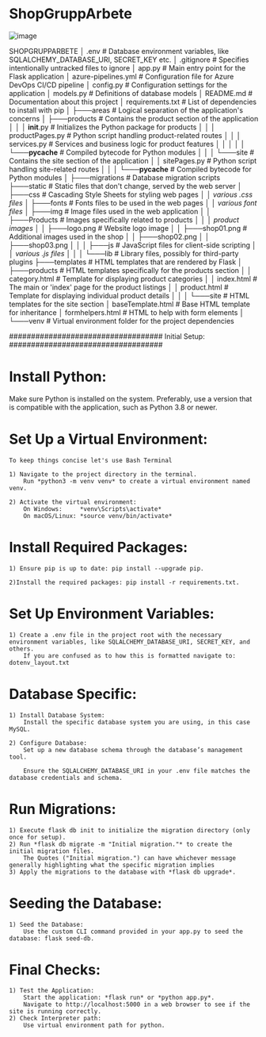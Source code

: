 # ShopGruppArbete
![image](https://user-images.githubusercontent.com/325316/217481437-4aed242b-2626-46bd-a338-03d7ceb4c156.png)


SHOPGRUPPARBETE
│   .env                     # Database environment variables, like SQLALCHEMY_DATABASE_URI, SECRET_KEY etc.
│   .gitignore               # Specifies intentionally untracked files to ignore
│   app.py                   # Main entry point for the Flask application
│   azure-pipelines.yml      # Configuration file for Azure DevOps CI/CD pipeline
│   config.py                # Configuration settings for the application
│   models.py                # Definitions of database models
│   README.md                # Documentation about this project
│   requirements.txt         # List of dependencies to install with pip
│
├───areas                    # Logical separation of the application's concerns
│   ├───products             # Contains the product section of the application
│   │   │   __init__.py      # Initializes the Python package for products
│   │   │   productPages.py  # Python script handling product-related routes
│   │   │   services.py      # Services and business logic for product features
│   │   │
│   │   └───__pycache__      # Compiled bytecode for Python modules
│   │
│   └───site                 # Contains the site section of the application
│       │   sitePages.py     # Python script handling site-related routes
│       │
│       └───__pycache__      # Compiled bytecode for Python modules
│
├───migrations               # Database migration scripts
├───static                   # Static files that don't change, served by the web server
│   ├───css                  # Cascading Style Sheets for styling web pages
│   │       *various .css files*
│   ├───fonts                # Fonts files to be used in the web pages
│   │       *various font files*
│   ├───img                  # Image files used in the web application
│   │   ├───Products         # Images specifically related to products
│   │   │       *product images*
│   │   ├───logo.png         # Website logo image
│   │   ├───shop01.png       # Additional images used in the shop
│   │   ├───shop02.png
│   │   ├───shop03.png
│   │
│   ├───js                   # JavaScript files for client-side scripting
│   │       *various .js files*
│   │
│   └───lib                  # Library files, possibly for third-party plugins
├───templates                # HTML templates that are rendered by Flask
│   ├───products             # HTML templates specifically for the products section
│   │       category.html    # Template for displaying product categories
│   │       index.html       # The main or 'index' page for the product listings
│   │       product.html     # Template for displaying individual product details
│   │
│   └───site                 # HTML templates for the site section
│           baseTemplate.html # Base HTML template for inheritance
│           formhelpers.html  # HTML to help with form elements
│
└───venv                     # Virtual environment folder for the project dependencies

###################################
        Initial Setup:
###################################

# Install Python: 

Make sure Python is installed on the system. Preferably, use a version that is compatible with the application, such as Python 3.8 or newer.

# Set Up a Virtual Environment:
    To keep things concise let's use Bash Terminal

    1) Navigate to the project directory in the terminal.
        Run *python3 -m venv venv* to create a virtual environment named venv.

    2) Activate the virtual environment:
        On Windows:     *venv\Scripts\activate*
        On macOS/Linux: *source venv/bin/activate*

# Install Required Packages:

    1) Ensure pip is up to date: pip install --upgrade pip.

    2)Install the required packages: pip install -r requirements.txt.

# Set Up Environment Variables:

    1) Create a .env file in the project root with the necessary environment variables, like SQLALCHEMY_DATABASE_URI, SECRET_KEY, and others.
        If you are confused as to how this is formatted navigate to: dotenv_layout.txt 

# Database Specific:
    
    1) Install Database System:
        Install the specific database system you are using, in this case MySQL.
    
    2) Configure Database:
        Set up a new database schema through the database’s management tool.
        
        Ensure the SQLALCHEMY_DATABASE_URI in your .env file matches the database credentials and schema.

# Run Migrations:

    1) Execute flask db init to initialize the migration directory (only once for setup).
    2) Run *flask db migrate -m "Initial migration."* to create the initial migration files. 
        The Quotes ("Initial migration.") can have whichever message generally highlighting what the specific migration implies 
    3) Apply the migrations to the database with *flask db upgrade*.

# Seeding the Database:
    1) Seed the Database:
        Use the custom CLI command provided in your app.py to seed the database: flask seed-db.

# Final Checks:
    1) Test the Application:
        Start the application: *flask run* or *python app.py*.
        Navigate to http://localhost:5000 in a web browser to see if the site is running correctly.
    2) Check Interpreter path:
        Use virtual environment path for python.